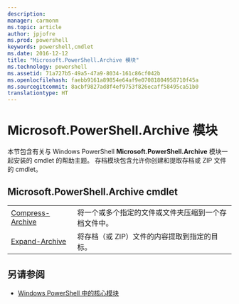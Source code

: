 ```yaml
---
description: 
manager: carmonm
ms.topic: article
author: jpjofre
ms.prod: powershell
keywords: powershell,cmdlet
ms.date: 2016-12-12
title: "Microsoft.PowerShell.Archive 模块"
ms.technology: powershell
ms.assetid: 71a727b5-49a5-47a9-8034-161c86cf042b
ms.openlocfilehash: faebb9161a89854e64af9e07081804958710f45a
ms.sourcegitcommit: 8acbf9827ad8f4ef9753f826ecaff58495ca51b0
translationtype: HT
---
```

# <a name="microsoftpowershellarchive-module"></a>Microsoft.PowerShell.Archive 模块
本节包含有关与 Windows PowerShell **Microsoft.PowerShell.Archive** 模块一起安装的 cmdlet 的帮助主题。 存档模块包含允许你创建和提取存档或 ZIP 文件的 cmdlet。

## <a name="microsoftpowershellarchive-cmdlets"></a>Microsoft.PowerShell.Archive cmdlet

|||
|-|-|
|[Compress-Archive](http://technet.microsoft.com/library/dn841358.aspx)|将一个或多个指定的文件或文件夹压缩到一个存档文件中。|
|[Expand-Archive](http://technet.microsoft.com/library/dn841359.aspx)|将存档（或 ZIP）文件的内容提取到指定的目标。|

## <a name="see-also"></a>另请参阅
- [Windows PowerShell 中的核心模块](http://technet.microsoft.com/library/hh847741.aspx)

